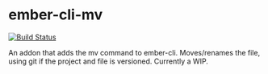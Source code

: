 ember-cli-mv
===
[![Build Status](https://travis-ci.org/trabus/ember-cli-mv.svg)](https://travis-ci.org/trabus/ember-cli-mv)

An addon that adds the mv command to ember-cli. Moves/renames the file, using git if the project and file is versioned. Currently a WIP.
